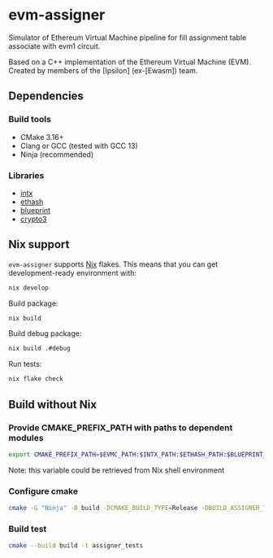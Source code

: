 # evm-assigner

Simulator of Ethereum Virtual Machine pipeline for fill assignment table associate with evm1 circuit.

Based on a C++ implementation of the Ethereum Virtual Machine (EVM).
Created by members of the [Ipsilon] (ex-[Ewasm]) team.

## Dependencies

### Build tools

- CMake 3.16+
- Clang or GCC (tested with GCC 13)
- Ninja (recommended)

### Libraries

- [intx](https://github.com/chfast/intx)
- [ethash](https://github.com/chfast/ethash)
- [blueprint](https://github.com/NilFoundation/zkllvm-blueprint)
- [crypto3](https://github.com/NilFoundation/crypto3)

## Nix support

`evm-assigner` supports [Nix](https://nixos.org/) flakes. This means that you can get development-ready environment with:

```bash
nix develop
```

Build package:

```bash
nix build
```

Build debug package:

```bash
nix build .#debug
```

Run tests:

```bash
nix flake check
```

## Build without Nix

### Provide CMAKE_PREFIX_PATH with paths to dependent modules
```bash
export CMAKE_PREFIX_PATH=$EVMC_PATH:$INTX_PATH:$ETHASH_PATH:$BLUEPRINT_PATH:$CRYPTO3_PATH
```
Note: this variable could be retrieved from Nix shell environment

### Configure cmake

```bash
cmake -G "Ninja" -B build -DCMAKE_BUILD_TYPE=Release -DBUILD_ASSIGNER_TESTS=TRUE

```

### Build test

```bash
cmake --build build -t assigner_tests
```
